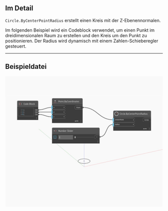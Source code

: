 ## Im Detail
`Circle.ByCenterPointRadius` erstellt einen Kreis mit der Z-Ebenennormalen.

Im folgenden Beispiel wird ein Codeblock verwendet, um einen Punkt im dreidimensionalen Raum zu erstellen und den Kreis um den Punkt zu positionieren. Der Radius wird dynamisch mit einem Zahlen-Schieberegler gesteuert.

___
## Beispieldatei

![ByCenterPointRadius](./Autodesk.DesignScript.Geometry.Circle.ByCenterPointRadius_img.jpg)

